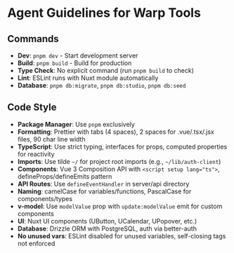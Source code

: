 # Agent Guidelines for Warp Tools

## Commands
- **Dev**: `pnpm dev` - Start development server
- **Build**: `pnpm build` - Build for production
- **Type Check**: No explicit command (run `pnpm build` to check)
- **Lint**: ESLint runs with Nuxt module automatically
- **Database**: `pnpm db:migrate`, `pnpm db:studio`, `pnpm db:seed`

## Code Style
- **Package Manager**: Use `pnpm` exclusively
- **Formatting**: Prettier with tabs (4 spaces), 2 spaces for .vue/.tsx/.jsx files, 90 char line width
- **TypeScript**: Use strict typing, interfaces for props, computed properties for reactivity
- **Imports**: Use tilde `~/` for project root imports (e.g., `~/lib/auth-client`)
- **Components**: Vue 3 Composition API with `<script setup lang="ts">`, defineProps/defineEmits pattern
- **API Routes**: Use `defineEventHandler` in server/api directory
- **Naming**: camelCase for variables/functions, PascalCase for components/types
- **v-model**: Use `modelValue` prop with `update:modelValue` emit for custom components
- **UI**: Nuxt UI components (UButton, UCalendar, UPopover, etc.)
- **Database**: Drizzle ORM with PostgreSQL, auth via better-auth
- **No unused vars**: ESLint disabled for unused variables, self-closing tags not enforced
